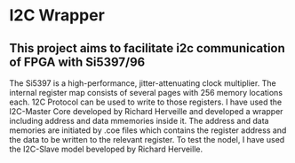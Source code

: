 # I2C Wrapper
## This project aims to facilitate i2c communication of FPGA with Si5397/96

The Si5397 is a high-performance, jitter-attenuating clock multiplier. The internal register map consists of several pages with 
256 memory locations each.
12C Protocol can be used to write to those registers. I have used the I2C-Master Core developed by Richard Herveille and developed a 
wrapper including address and data mmemories inside it. The address and data memories are initiated by .coe files which contains the
register address and the data to be written to the relevant register. To test the nodel, I have used the I2C-Slave model beveloped by
Richard Herveille.
